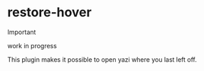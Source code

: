 # restore-hover

> [!IMPORTANT]
> work in progress

This plugin makes it possible to open yazi where you last left off.
